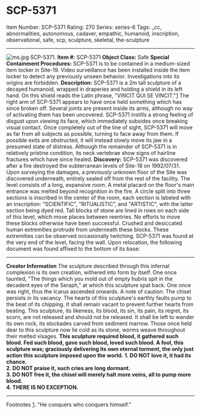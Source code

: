 # SCP-5371
Item Number: SCP-5371
Rating: 270
Series: series-6
Tags: _cc, abnormalities, autonomous, cadaver, empathic, humanoid, inscription, observational, safe, scp, sculpture, skeletal, the-sculpture

---

![ms.jpg](https://scp-wiki.wdfiles.com/local--files/scp-5371/ms.jpg)
SCP-5371.
**Item #:** SCP-5371
**Object Class:** Safe
**Special Containment Procedures:** SCP-5371 is to be contained in a medium-sized item locker in Site-19. Video surveillance has been installed inside the item locker to detect any previously unseen behavior.
Investigations into its origins are forbidden.
**Description:** SCP-5371 is a 2m tall sculpture of a decayed humanoid, wrapped in draperies and holding a shield in its left hand. On this shield reads the Latin phrase, "VINCIT QUI SE VINCIT."[1](javascript:;) The right arm of SCP-5371 appears to have once held something which has since broken off. Several joints are present inside its arms, although no way of activating them has been uncovered.
SCP-5371 instills a strong feeling of disgust upon viewing its face, which immediately subsides once breaking visual contact. Once completely out of the line of sight, SCP-5371 will move as far from all subjects as possible, turning to face away from them. If possible exits are obstructed, it will instead slowly move its jaw in a presumed state of distress.
Although the remainder of SCP-5371 is in relatively pristine condition, its neck vertebrae show signs of hairline fractures which have since healed.
**Discovery:** SCP-5371 was discovered after a fire destroyed the subterranean levels of Site-18 on 1992/07/31. Upon surveying the damages, a previously unknown floor of the Site was discovered underneath, entirely sealed off from the rest of the facility.
The level consists of a long, expansive room. A metal placard on the floor's main entrance was melted beyond recognition in the fire. A circle split into three sections is inscribed in the center of the room, each section is labeled with an inscription: "SCIENTIFIC", "RITUALISTIC”, and "ARTISTIC", with the latter section being dyed red.
Tall blocks of stone are lined in rows on each side of this level, which move places between reentries. No efforts to move these blocks otherwise have been successful. Crushed and desiccated human extremities protrude from underneath these blocks. These extremities can be observed occasionally twitching.
SCP-5371 was found at the very end of the level, facing the wall. Upon relocation, the following document was found affixed to the bottom of its base:
* * *
**Creator Information**
The sculpture described through this infernal complexion is its own creation, withered into form by itself. One once taunted, "The things which you mold out of empty hubris spit in the decadent eyes of the Seraph," at which this sculpture spat back. One once was right, thus the Icarus ascended onwards.
A note of caution: The chisel persists in its vacancy. The hearts of this sculpture's earthly faults pump to the beat of its chipping. It shall remain vacant to prevent further hearts from beating.
This sculpture, its likeness, its blood, its sin, its pain, its regret, its scorn, are not released and should not be released. It shall be left to wander its own rock, its stockades carved from sediment marrow. Those once held dear to this sculpture now lie cold as its stone, worms weave throughout their melted visages. **This sculpture required blood, it gathered such blood. Fed such blood, gave such blood, loved such blood. A fool, this sculpture was; graciously delivering its own eternal torment, the only just action this sculpture imposed upon the world.**
**1\. DO NOT love it, it had its chance.**  
**2\. DO NOT praise it, such cries are long dormant.**  
**3\. DO NOT free it, the chisel will merely halt more veins, all to pump more blood.**  
**4\. THERE IS NO EXCEPTION.**
* * *
Footnotes
[1](javascript:;). "He conquers who conquers himself."